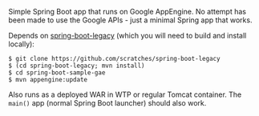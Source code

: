 Simple Spring Boot app that runs on Google AppEngine. No attempt has been made to use the Google APIs - just a minimal Spring app that works.

Depends on [spring-boot-legacy](https://github.com/scratches/spring-boot-legacy) (which you will need to build and install locally):

```
$ git clone https://github.com/scratches/spring-boot-legacy
$ (cd spring-boot-legacy; mvn install)
$ cd spring-boot-sample-gae
$ mvn appengine:update
```

Also runs as a deployed WAR in WTP or regular Tomcat container. The `main()` app (normal Spring Boot launcher) should also work.